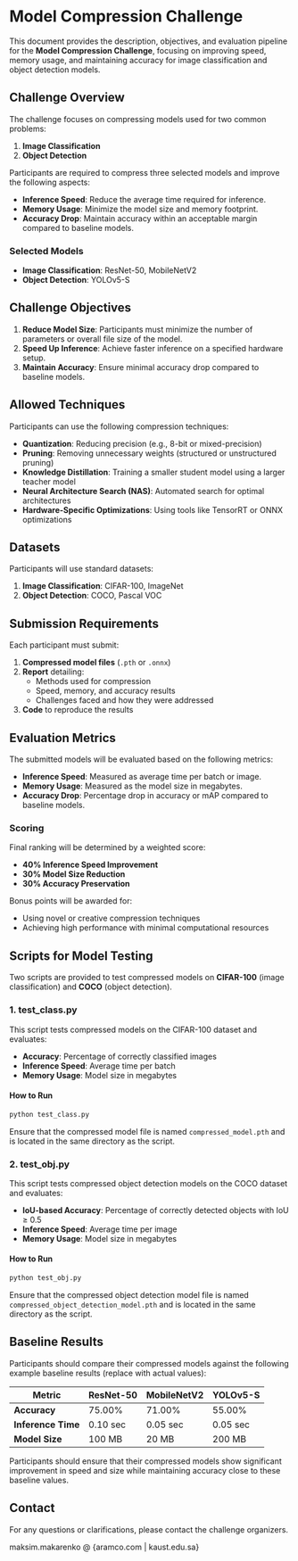 # Model Compression Challenge

This document provides the description, objectives, and evaluation pipeline for the **Model Compression Challenge**, focusing on improving speed, memory usage, and maintaining accuracy for image classification and object detection models.

## Challenge Overview
The challenge focuses on compressing models used for two common problems:
1. **Image Classification**
2. **Object Detection**

Participants are required to compress three selected models and improve the following aspects:
- **Inference Speed**: Reduce the average time required for inference.
- **Memory Usage**: Minimize the model size and memory footprint.
- **Accuracy Drop**: Maintain accuracy within an acceptable margin compared to baseline models.

### Selected Models
- **Image Classification**: ResNet-50, MobileNetV2
- **Object Detection**: YOLOv5-S

## Challenge Objectives
1. **Reduce Model Size**: Participants must minimize the number of parameters or overall file size of the model.
2. **Speed Up Inference**: Achieve faster inference on a specified hardware setup.
3. **Maintain Accuracy**: Ensure minimal accuracy drop compared to baseline models.

## Allowed Techniques
Participants can use the following compression techniques:
- **Quantization**: Reducing precision (e.g., 8-bit or mixed-precision)
- **Pruning**: Removing unnecessary weights (structured or unstructured pruning)
- **Knowledge Distillation**: Training a smaller student model using a larger teacher model
- **Neural Architecture Search (NAS)**: Automated search for optimal architectures
- **Hardware-Specific Optimizations**: Using tools like TensorRT or ONNX optimizations

## Datasets
Participants will use standard datasets:
1. **Image Classification**: CIFAR-100, ImageNet
2. **Object Detection**: COCO, Pascal VOC

## Submission Requirements
Each participant must submit:
1. **Compressed model files** (`.pth` or `.onnx`)
2. **Report** detailing:
   - Methods used for compression
   - Speed, memory, and accuracy results
   - Challenges faced and how they were addressed
3. **Code** to reproduce the results

## Evaluation Metrics
The submitted models will be evaluated based on the following metrics:
- **Inference Speed**: Measured as average time per batch or image.
- **Memory Usage**: Measured as the model size in megabytes.
- **Accuracy Drop**: Percentage drop in accuracy or mAP compared to baseline models.

### Scoring
Final ranking will be determined by a weighted score:
- **40% Inference Speed Improvement**
- **30% Model Size Reduction**
- **30% Accuracy Preservation**

Bonus points will be awarded for:
- Using novel or creative compression techniques
- Achieving high performance with minimal computational resources

## Scripts for Model Testing
Two scripts are provided to test compressed models on **CIFAR-100** (image classification) and **COCO** (object detection).

### 1. **test_class.py**
This script tests compressed models on the CIFAR-100 dataset and evaluates:
- **Accuracy**: Percentage of correctly classified images
- **Inference Speed**: Average time per batch
- **Memory Usage**: Model size in megabytes

#### How to Run
```bash
python test_class.py
```
Ensure that the compressed model file is named `compressed_model.pth` and is located in the same directory as the script.

### 2. **test_obj.py**
This script tests compressed object detection models on the COCO dataset and evaluates:
- **IoU-based Accuracy**: Percentage of correctly detected objects with IoU ≥ 0.5
- **Inference Speed**: Average time per image
- **Memory Usage**: Model size in megabytes

#### How to Run
```bash
python test_obj.py
```
Ensure that the compressed object detection model file is named `compressed_object_detection_model.pth` and is located in the same directory as the script.

## Baseline Results
Participants should compare their compressed models against the following example baseline results (replace with actual values):

| Metric                | ResNet-50 | MobileNetV2 | YOLOv5-S |
|-----------------------|-----------|-------------|----------|
| **Accuracy**          | 75.00%    | 71.00%      | 55.00%   |
| **Inference Time**    | 0.10 sec  | 0.05 sec    | 0.05 sec |
| **Model Size**        | 100 MB    | 20 MB       | 200 MB   |

Participants should ensure that their compressed models show significant improvement in speed and size while maintaining accuracy close to these baseline values.

## Contact
For any questions or clarifications, please contact the challenge organizers.

maksim.makarenko @ {aramco.com | kaust.edu.sa}

